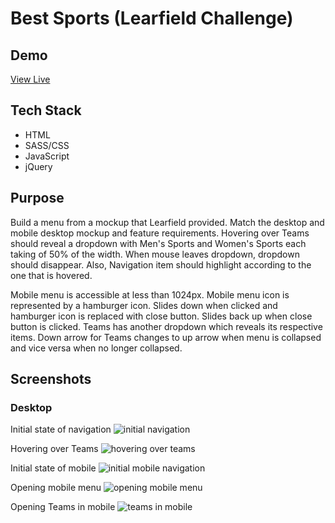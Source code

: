 # Best Sports (Learfield Challenge)

<h2>Demo</h2>
<a href="https://kautif.github.io/learfield_challenge/" target="_blank">View Live</a>

<h2>Tech Stack</h2>
<ul>
    <li>HTML</li>
    <li>SASS/CSS</li>
    <li>JavaScript</li>
    <li>jQuery</li>
</ul>

<h2>Purpose</h2>
<p>Build a menu from a mockup that Learfield provided. Match the desktop and mobile desktop mockup and feature requirements. Hovering over Teams should reveal a dropdown with Men's Sports and Women's Sports each taking of 50% of the width. When mouse leaves dropdown, dropdown should disappear. Also, Navigation item should highlight according to the one that is hovered.</p>
<p>Mobile menu is accessible at less than 1024px. Mobile menu icon is represented by a hamburger icon. Slides down when clicked and hamburger icon is replaced with close button. Slides back up when close button is clicked. Teams has another dropdown which reveals its respective items. Down arrow for Teams changes to up arrow when menu is collapsed and vice versa when no longer collapsed.</p>

<h2>Screenshots</h2>

<h3>Desktop</h3>

Initial state of navigation
<img src="https://user-images.githubusercontent.com/22201101/115160751-2d725a80-a057-11eb-8004-7a628e804736.png" alt="initial navigation" />

Hovering over Teams
<img src="https://user-images.githubusercontent.com/22201101/115160780-5692eb00-a057-11eb-977b-64c61ceac257.png" alt="hovering over teams" />

Initial state of mobile
<img src="https://user-images.githubusercontent.com/22201101/115160841-935ee200-a057-11eb-80df-bd3b09cb0587.png" alt="initial mobile navigation" />

Opening mobile menu
<img src="https://user-images.githubusercontent.com/22201101/115160912-dd47c800-a057-11eb-93fd-72b5047160d5.png" alt="opening mobile menu" />

Opening Teams in mobile
<img src="https://user-images.githubusercontent.com/22201101/115160935-0a947600-a058-11eb-98ab-bcf9b05b3988.png" alt="teams in mobile" />

